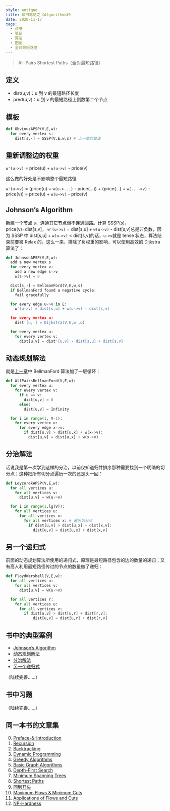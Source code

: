 ```yaml
---
style: antique
title: 读书笔记之《Algorithms》9
date: 2020-11-17
tags:
  - 读书
  - 笔记
  - 算法
  - 图论
  - 全对最短路径
---
```


> All-Pairs Shortest Paths（全对最短路径）

## 定义

- dist(u,v)：u 到 v 的最短路径长度
- pred(u,v)：u 到 v 的最短路径上倒数第二个节点

## 模板

```python
def ObviousAPSP(V,E,w):
  for every vertex s:
    dist[s,·] = SSSP(V,E,w,s) # 上一章的算法
```

## 重新调整边的权重

`w'(u->v)` = price(u) + `w(u->v)` - price(v)

这么做的好处是不影响整个最短路径

`w'(u~>v)` = (price(u) + `w(u->...)` - price(...)) + (price(...) + `w(...->v)` - price(v)) = price(u) + `w(u~>v)` - price(v)

## Johnson’s Algorithm

新建一个节点 s，连通其它节点但不连通回路。计算 SSSP(s)，price(v)=dist[s,v]。
`w'(u->v)` = dist[s,u] + `w(u->v)` - dist[s,v]总是非负数，因为 SSSP 中 dist[s,u] + `w(u->v)` < dist[s,v]的话，`u->v`就是 tense 状态，算法结束前要被 Relax 的。这么一来，排除了负权重的影响，可以使用高效的 Dijkstra 算法了：

```python
def JohnsonAPSP(V,E,w):
  add a new vertex s
  for every vertex v:
    add a new edge s->v
    w(s->v) = 0

  dist[s,·] = BellmanFord(V,E,w,s)
  if BellmanFord found a negative cycle:
    fail gracefully

  for every edge u->v in E:
    w'(u->v) = dist[s,u] + w(u->v) - dist[s,v]

  for every vertex u:
    dist'[u,·] = Dijkstra(V,E,w',u)

  for every vertex u:
    for every vertex v:
      dist[u,v] = dist'[u,v] - dist[s,u] + dist[s,v]
```

## 动态规划解法

就是[上一章](post:Book-Algorithms-8-Shortest-Paths)中 BellmanFord 算法加了一层循环：

```python
def AllPairsBellmanFord(V,E,w):
  for every vertex u:
    for every vertex v:
      if u == v:
        dist[u,v] = 0
      else:
        dist[u,v] = Infinity

  for i in range(1, V-1):
    for every vertex u:
      for every edge x->v:
        if dist[u,v] > dist[u,x] + w(x->v):
          dist[u,v] = dist[u,x] + w(x->v)
```

## 分治解法

话说我是第一次学到这样的分治，以前仅知道归并排序那种需要找到一个明确的切分点；这种把所有切分点遍历一次的还是头一回：

```python
def LeyzorekAPSP(V,E,w):
  for all vertices u:
    for all vertices v:
      dist[u,v] = w(u->v)

  for i in range(1,lg(V)):
    for all vertices u:
      for all vertices v:
        for all vertices x: # 遍历切分点
          if dist[u,v] > dist[u,x] + dist[x,v]:
            dist[u,v] = dist[u,x] + dist[x,v]
```

## 另一个递归式

前面的动态规划算法所使用的递归式，原理是最短路径包含的边的数量的递归；又有高人利用最短路径传过的节点的数量做了递归：

```python
def FloydWarshell(V,E,w):
  for all vertices u:
    for all vertices v:
      dist[u,v] = w(u->v)

  for all vertices r:
    for all vertices u:
      for all vertices v:
        if dist[u,v] > dist[u,r] + dist[r,v]:
            dist[u,v] = dist[u,r] + dist[r,v]
```

## 书中的典型案例

- [Johnson’s Algorithm](scroll-to:johnsons-algorithm)
- [动态规划解法](scroll-to:dong-tai-gui-hua-jie-fa)
- [分治解法](scroll-to:fen-zhi-jie-fa)
- [另一个递归式](scroll-to:ling-yi-ge-di-gui-shi)

（陆续完善……）

## 书中习题

（陆续完善……）

## 同一本书的文章集

0. [Preface-&-Introduction](post:Book-Algorithms-0-Preface-&-Introduction)
1. [Recursion](post:Book-Algorithms-1-Recursion)
1. [Backtracking](post:Book-Algorithms-2-Backtracking)
1. [Dynamic Programming](post:Book-Algorithms-3-Dynamic-Programming)
1. [Greedy Algorithms](post:Book-Algorithms-4-Greedy-Algorithms)
1. [Basic Graph Algorithms](post:Book-Algorithms-5-Basic-Graph-Algorithms)
1. [Depth-First Search](post:Book-Algorithms-6-Depth-First-Search)
1. [Minimum Spanning Trees](post:Book-Algorithms-7-Minimum-Spanning-Trees)
1. [Shortest Paths](post:Book-Algorithms-8-Shortest-Paths)
1. [回到开头](scroll-to-the-very-top)
1. [Maximum Flows & Minimum Cuts](post:Book-Algorithms-10-Maximum-Flows-&-Minimum-Cuts)
1. [Applications of Flows and Cuts](post:Book-Algorithms-11-Applications-of-Flows-and-Cuts)
1. [NP-Hardness](post:Book-Algorithms-12-NP-Hardness)

